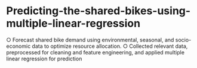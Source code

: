 # Predicting-the-shared-bikes-using-multiple-linear-regression
○ Forecast shared bike demand using environmental, seasonal, and socio-economic data to optimize resource allocation.
○ Collected relevant data, preprocessed for cleaning and feature engineering, and applied multiple linear 
regression for prediction
